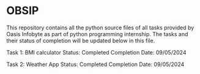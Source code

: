 # OBSIP
This repository contains all the python source files of all tasks provided by Oasis Infobyte as part of python programming internship. The tasks and their status of completion will be updated below in this file.

Task 1: BMI calculator
Status: Completed
Completion Date: 09/05/2024

Task 2: Weather App
Status: Completed
Completion Date: 09/05/2024

